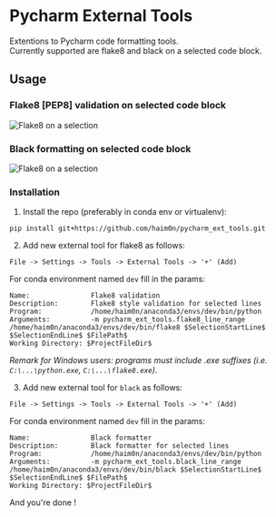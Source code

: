 # Pycharm External Tools
Extentions to Pycharm code formatting tools.  
Currently supported are flake8 and black on a selected code block.

## Usage

### Flake8 [PEP8] validation on selected code block
![Flake8 on a selection](https://github.com/haim0n/pycharm_ext_tools/raw/master/resources/demo_flake8_line_range.gif)


### Black formatting on selected code block
![Flake8 on a selection](https://github.com/haim0n/pycharm_ext_tools/raw/master/resources/demo_black_line_range.gif)



### Installation

1. Install the repo (preferably in conda env or virtualenv):

`pip install git+https://github.com/haim0n/pycharm_ext_tools.git`

2. Add new external tool for flake8 as follows:

`File -> Settings -> Tools -> External Tools -> '+' (Add)`

For conda environment named `dev` fill in the params:

```
Name:               Flake8 validation
Description:        Flake8 style validation for selected lines
Program:            /home/haim0n/anaconda3/envs/dev/bin/python
Arguments:          -m pycharm_ext_tools.flake8_line_range /home/haim0n/anaconda3/envs/dev/bin/flake8 $SelectionStartLine$ $SelectionEndLine$ $FilePath$
Working Directory: $ProjectFileDir$
```
*Remark for Windows users: programs must include .exe suffixes (i.e. `C:\...\python.exe`,  `C:\...\flake8.exe`)*.

3. Add new external tool for `black` as follows:

`File -> Settings -> Tools -> External Tools -> '+' (Add)`

For conda environment named `dev` fill in the params:

```
Name:               Black formatter
Description:        Black formatter for selected lines
Program:            /home/haim0n/anaconda3/envs/dev/bin/python
Arguments:          -m pycharm_ext_tools.black_line_range /home/haim0n/anaconda3/envs/dev/bin/black $SelectionStartLine$ $SelectionEndLine$ $FilePath$
Working Directory: $ProjectFileDir$
```

And you're done !
